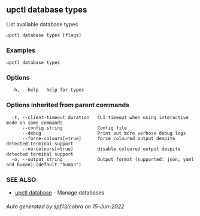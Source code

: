 ## upctl database types

List available database types

```
upctl database types [flags]
```

### Examples

```
upctl database types
```

### Options

```
  -h, --help   help for types
```

### Options inherited from parent commands

```
  -t, --client-timeout duration   CLI timeout when using interactive mode on some commands
      --config string             Config file
      --debug                     Print out more verbose debug logs
      --force-colours[=true]      force coloured output despite detected terminal support
      --no-colours[=true]         disable coloured output despite detected terminal support
  -o, --output string             Output format (supported: json, yaml and human) (default "human")
```

### SEE ALSO

* [upctl database](upctl_database.md)	 - Manage databases

###### Auto generated by spf13/cobra on 15-Jun-2022
